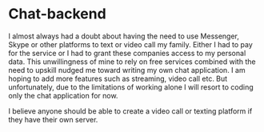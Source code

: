 # Chat-backend

I almost always had a doubt about having the need to use Messenger, Skype or other platforms to text or video call my family. 
Either I had to pay for the service or I had to grant these companies access to my personal data. This unwillingness of mine to rely on free services combined with the need to upskill nudged me toward writing my own chat application.
I am hoping to add more features such as streaming, video call etc. But unfortunately, due to the limitations of working alone I will resort to coding only the chat application for now.

I believe anyone should be able to create a video call or texting platform if they have their own server.

